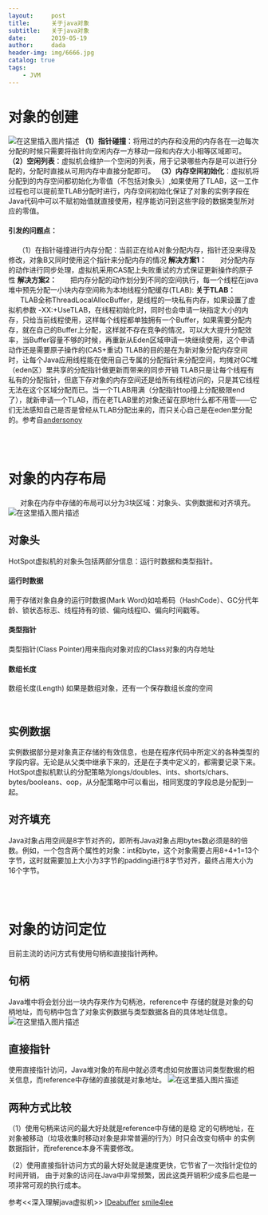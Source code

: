 ```yaml
---
layout:     post
title:      关于java对象
subtitle:   关于java对象
date:       2019-05-19
author:     dada
header-img: img/6666.jpg
catalog: true
tags:
    - JVM
---
```


# 对象的创建
![在这里插入图片描述](http://m.qpic.cn/psb?/V14NYVMD0KGmEo/gSQ.f8iEK.eJngMKT.yT5ExSG3Ivvyq54U3BWs7rJvY!/b/dEABAAAAAAAA&bo=eAJ3AgAAAAADFz0!&rf=viewer_4)
**（1）指针碰撞**：将用过的内存和没用的内存各在一边每次分配的时候只需要将指针向空闲内存一方移动一段和内存大小相等区域即可。
**（2）空闲列表**：虚拟机会维护一个空闲的列表，用于记录哪些内存是可以进行分配的，分配时直接从可用内存中直接分配即可。
**（3）内存空间初始化**：虚拟机将分配到的内存空间都初始化为零值（不包括对象头）,如果使用了TLAB，这一工作过程也可以提前至TLAB分配时进行，内存空间初始化保证了对象的实例字段在Java代码中可以不赋初始值就直接使用，程序能访问到这些字段的数据类型所对应的零值。


#### 引发的问题点：
&nbsp;&nbsp;&nbsp;&nbsp;&nbsp;（1）在指针碰撞进行内存分配：当前正在给A对象分配内存，指针还没来得及修改，对象B又同时使用这个指针来分配内存的情况
**解决方案1：**
&nbsp;&nbsp;&nbsp;&nbsp;&nbsp;&nbsp;对分配内存的动作进行同步处理，虚拟机采用CAS配上失败重试的方式保证更新操作的原子性
**解决方案2：**
&nbsp;&nbsp;&nbsp;&nbsp;&nbsp;&nbsp;把内存分配的动作划分到不同的空间执行，每一个线程在java堆中预先分配一小块内存空间称为本地线程分配缓存(TLAB):
**关于TLAB：**
&nbsp;&nbsp;&nbsp;&nbsp;&nbsp;&nbsp;TLAB全称ThreadLocalAllocBuffer，是线程的一块私有内存，如果设置了虚拟机参数 -XX:+UseTLAB，在线程初始化时，同时也会申请一块指定大小的内存，只给当前线程使用，这样每个线程都单独拥有一个Buffer，如果需要分配内存，就在自己的Buffer上分配，这样就不存在竞争的情况，可以大大提升分配效率，当Buffer容量不够的时候，再重新从Eden区域申请一块继续使用，这个申请动作还是需要原子操作的(CAS+重试)
TLAB的目的是在为新对象分配内存空间时，让每个Java应用线程能在使用自己专属的分配指针来分配空间，均摊对GC堆（eden区）里共享的分配指针做更新而带来的同步开销
TLAB只是让每个线程有私有的分配指针，但底下存对象的内存空间还是给所有线程访问的，只是其它线程无法在这个区域分配而已。当一个TLAB用满（分配指针top撞上分配极限end了），就新申请一个TLAB，而在老TLAB里的对象还留在原地什么都不用管——它们无法感知自己是否是曾经从TLAB分配出来的，而只关心自己是在eden里分配的。参考自[andersonoy](https://www.jianshu.com/p/d34c94fbe839)

<br/>
<br/>

# 对象的内存布局
&nbsp;&nbsp;&nbsp;&nbsp;&nbsp;&nbsp;对象在内存中存储的布局可以分为3块区域：对象头、实例数据和对齐填充。
![在这里插入图片描述](http://m.qpic.cn/psb?/V14NYVMD0KGmEo/A*9eHxRmhf33hhjOXMNq41vXfFW5C8Uwsjo8AilM8p4!/b/dL4AAAAAAAAA&bo=HgbqAwAAAAADF8M!&rf=viewer_4)
## 对象头
HotSpot虚拟机的对象头包括两部分信息：运行时数据和类型指针。

#### 运行时数据
用于存储对象自身的运行时数据(Mark Word)如哈希码（HashCode）、GC分代年龄、锁状态标志、线程持有的锁、偏向线程ID、偏向时间戳等。

#### 类型指针
类型指针(Class Pointer)用来指向对象对应的Class对象的内存地址

#### 数组长度
数组长度(Length) 如果是数组对象，还有一个保存数组长度的空间

<br/>


##  实例数据
实例数据部分是对象真正存储的有效信息，也是在程序代码中所定义的各种类型的字段内容。无论是从父类中继承下来的，还是在子类中定义的，都需要记录下来。HotSpot虚拟机默认的分配策略为longs/doubles、ints、shorts/chars、bytes/booleans、oop，从分配策略中可以看出，相同宽度的字段总是分配到一起。
<br/>

##  对齐填充
Java对象占用空间是8字节对齐的，即所有Java对象占用bytes数必须是8的倍数。例如，一个包含两个属性的对象：int和byte，这个对象需要占用8+4+1=13个字节，这时就需要加上大小为3字节的padding进行8字节对齐，最终占用大小为16个字节。

<br/>
<br>

# 对象的访问定位
目前主流的访问方式有使用句柄和直接指针两种。

## 句柄
Java堆中将会划分出一块内存来作为句柄池，reference中 存储的就是对象的句柄地址，而句柄中包含了对象实例数据与类型数据各自的具体地址信息。
![在这里插入图片描述](http://m.qpic.cn/psb?/V14NYVMD0KGmEo/PtPuB.s5NetyiISNPsCRFPxETSWdv9pIt7EhO.aB2Hc!/b/dDYBAAAAAAAA&bo=qAJQAQAAAAARF9s!&rf=viewer_4)
## 直接指针
使用直接指针访问，Java堆对象的布局中就必须考虑如何放置访问类型数据的相关信息，而reference中存储的直接就是对象地址。
![在这里插入图片描述](http://m.qpic.cn/psb?/V14NYVMD0KGmEo/ug4K2JPBFQd4ojWHlqz1j9IyucOC3cHYEUdgYXdjQps!/b/dLgAAAAAAAAA&bo=qAJQAQAAAAARF9s!&rf=viewer_4)
## 两种方式比较
（1）使用句柄来访问的最大好处就是reference中存储的是稳 定的句柄地址，在对象被移动（垃圾收集时移动对象是非常普遍的行为）时只会改变句柄中 的实例数据指针，而reference本身不需要修改。 

（2）使用直接指针访问方式的最大好处就是速度更快，它节省了一次指针定位的时间开销， 由于对象的访问在Java中非常频繁，因此这类开销积少成多后也是一项非常可观的执行成本。

参考<<深入理解java虚拟机>>
 [IDeabuffer](https://www.jianshu.com/p/91e398d5d17c)
 [ smile4lee](https://blog.csdn.net/u011080472/article/details/51321769)
